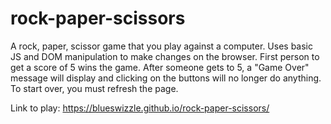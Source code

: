 # rock-paper-scissors

A rock, paper, scissor game that you play against a computer. Uses basic JS and DOM manipulation to make changes on the browser. First person to get a score of 5 wins the game. After someone gets to 5, a "Game Over" message will display and clicking on the buttons will no longer do anything.
To start over, you must refresh the page.

Link to play: https://blueswizzle.github.io/rock-paper-scissors/
